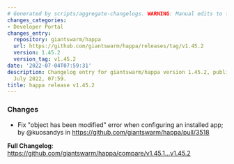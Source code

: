 ```yaml
---
# Generated by scripts/aggregate-changelogs. WARNING: Manual edits to this files will be overwritten.
changes_categories:
- Developer Portal
changes_entry:
  repository: giantswarm/happa
  url: https://github.com/giantswarm/happa/releases/tag/v1.45.2
  version: 1.45.2
  version_tag: v1.45.2
date: '2022-07-04T07:59:31'
description: Changelog entry for giantswarm/happa version 1.45.2, published on 04
  July 2022, 07:59.
title: happa release v1.45.2
---
```


<!-- Release notes generated using configuration in .github/release.yml at main -->

### Changes
* Fix "object has been modified" error when configuring an installed app; by @kuosandys in https://github.com/giantswarm/happa/pull/3518

**Full Changelog**: https://github.com/giantswarm/happa/compare/v1.45.1...v1.45.2
